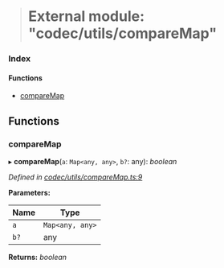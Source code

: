 > # External module: "codec/utils/compareMap"

### Index

#### Functions

* [compareMap](_codec_utils_comparemap_.md#comparemap)

## Functions

###  compareMap

▸ **compareMap**(`a`: `Map<any, any>`, `b?`: any): *boolean*

*Defined in [codec/utils/compareMap.ts:9](https://github.com/polkadot-js/api/blob/2f157cf/packages/types/src/codec/utils/compareMap.ts#L9)*

**Parameters:**

Name | Type |
------ | ------ |
`a` | `Map<any, any>` |
`b?` | any |

**Returns:** *boolean*